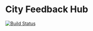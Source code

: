 # City Feedback Hub

[![Build Status](http://94.237.25.111:8080/job/city-feedback-hub/badge/icon)](http://94.237.25.111:8080/job/city-feedback-hub)